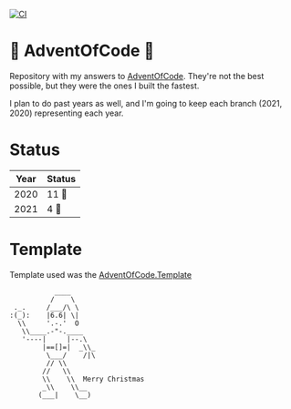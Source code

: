 [![CI](https://github.com/chagretes/AdventOfCode2021/actions/workflows/ci.yml/badge.svg)](https://github.com/chagretes/AdventOfCode2021/actions/workflows/ci.yml)

# 🎄 AdventOfCode 🎄
Repository with my answers to [AdventOfCode](https://adventofcode.com/). They're not the best possible, but they were the ones I built the fastest.

I plan to do past years as well, and I'm going to keep each branch (2021, 2020) representing each year.

# Status
| Year | Status |
|------|--------|
| 2020 |11 🌟 |
| 2021 | 4 🌟 |

# Template

Template used was the  [AdventOfCode.Template](https://github.com/eduherminio/AdventOfCode.Template)

```
           ____
          /    \
 ._.     /___/\ \
:(_):    |6.6| \|
  \\     '.-.'  O
   \\____.-"-.____
   '----|     |--.\
        |==[]=|  _\\_
         \___/    /|\
         // \\
        //   \\
        \\    \\  Merry Christmas
        _\\    \\__
       (___|    \__)
```
